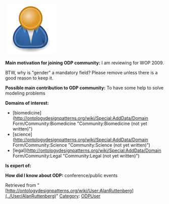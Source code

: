 [![Image:ODPUser.png](../images/a/a6/ODPUser.png)](../Image/ODPUser.png "Image:ODPUser.png")




  





__Main motivation for joining ODP community:__ I am reviewing for WOP 2009.


BTW, why is "gender" a mandatory field? Please remove unless there is a good reason to keep it.


__Possible main contribution to ODP community:__ To have some help to solve modeling problems


__Domains of interest:__



* [biomedicine](http://ontologydesignpatterns.org/wiki/Special:AddData/Domain Form/Community:Biomedicine "Community:Biomedicine (not yet written)")
* [science](http://ontologydesignpatterns.org/wiki/Special:AddData/Domain Form/Community:Science "Community:Science (not yet written)")
* [legal](http://ontologydesignpatterns.org/wiki/Special:AddData/Domain Form/Community:Legal "Community:Legal (not yet written)")


__Is expert of:__


  

__How did I know about ODP:__ conference/public events






Retrieved from "[http://ontologydesignpatterns.org/wiki/User:AlanRuttenberg](../User/AlanRuttenberg)"
 [Category](http://ontologydesignpatterns.org/wiki/Special:Categories "Special:Categories"): [ODPUser](../Category/ODPUser "Category:ODPUser")